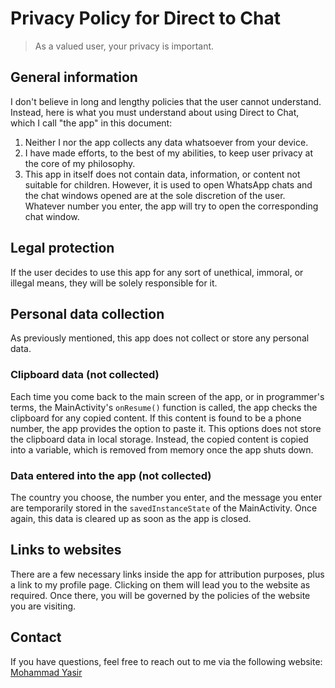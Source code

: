 # Privacy Policy for Direct to Chat
> As a valued user, your privacy is important.

## General information
I don't believe in long and lengthy policies that the user cannot understand. Instead, here is what you must understand about using Direct to Chat, which I call "the app" in this document:
1. Neither I nor the app collects any data whatsoever from your device.
2. I have made efforts, to the best of my abilities, to keep user privacy at the core of my philosophy.
3. This app in itself does not contain data, information, or content not suitable for children. However, it is used to open WhatsApp chats and the chat windows opened are at the sole discretion of the user. Whatever number you enter, the app will try to open the corresponding chat window. 

## Legal protection
If the user decides to use this app for any sort of unethical, immoral, or illegal means, they will be solely responsible for it. 

## Personal data collection
As previously mentioned, this app does not collect or store any personal data. 

### Clipboard data (not collected)
Each time you come back to the main screen of the app, or in programmer's terms, the MainActivity's `onResume()` function is called, the app checks the clipboard for any copied content. If this content is found to be a phone number, the app provides the option to paste it.
This options does not store the clipboard data in local storage. Instead, the copied content is copied into a variable, which is removed from memory once the app shuts down.

### Data entered into the app (not collected)
The country you choose, the number you enter, and the message you enter are temporarily stored in the `savedInstanceState` of the MainActivity. Once again, this data is cleared up as soon as the app is closed.

## Links to websites
There are a few necessary links inside the app for attribution purposes, plus a link to my profile page. Clicking on them will lead you to the website as required. Once there, you will be governed by the policies of the website you are visiting. 

## Contact
If you have questions, feel free to reach out to me via the following website:
[Mohammad Yasir](https://hafizmdyasir.github.io)